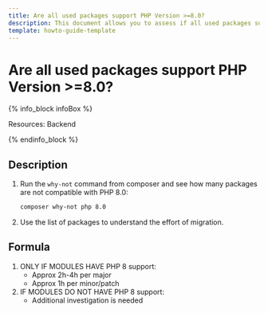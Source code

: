 ```yaml
---
title: Are all used packages support PHP Version >=8.0?
description: This document allows you to assess if all used packages support PHP Version >=8.0.
template: howto-guide-template
---
```


# Are all used packages support PHP Version >=8.0?

{% info_block infoBox %}

Resources: Backend

{% endinfo_block %}

## Description

1. Run the `why-not` command from composer and see how many packages are not compatible with PHP 8.0:
    ```bash
    composer why-not php 8.0
    ```
2. Use the list of packages to understand the effort of migration.

## Formula

1. ONLY IF MODULES HAVE PHP 8 support:
    * Approx 2h-4h per major
    * Approx 1h per minor/patch 
2. IF MODULES DO NOT HAVE PHP 8 support:
   * Additional investigation is needed
